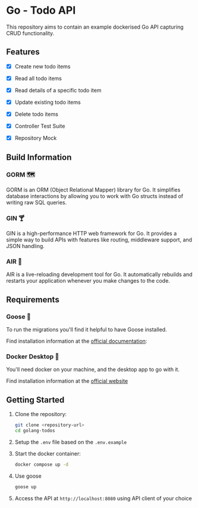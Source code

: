 # Go - Todo API

This repository aims to contain an example dockerised Go API capturing CRUD functionality.

## Features
- [X] Create new todo items
- [X] Read all todo items
- [X] Read details of a specific todo item
- [X] Update existing todo items
- [X] Delete todo items

- [X] Controller Test Suite
- [X] Repository Mock

## Build Information

### GORM 🗺️
GORM is an ORM (Object Relational Mapper) library for Go. It simplifies database interactions by allowing you to work with Go structs instead of writing raw SQL queries.

### GIN 🍸
GIN is a high-performance HTTP web framework for Go. It provides a simple way to build APIs with features like routing, middleware support, and JSON handling.

### AIR 💨
AIR is a live-reloading development tool for Go. It automatically rebuilds and restarts your application whenever you make changes to the code.

## Requirements

### Goose 🪿

To run the migrations you'll find it helpful to have Goose installed.

Find installation information at the [official documentation](https://pressly.github.io/goose/documentation/cli-commands/):

### Docker Desktop 🐳

You'll need docker on your machine, and the desktop app to go with it.

Find installation information at the [official website](https://www.docker.com/products/docker-desktop/)

## Getting Started
1. Clone the repository:
   ```bash
   git clone <repository-url>
   cd golang-todos
   ```

2. Setup the `.env` file based on the `.env.example`

3. Start the docker container:
   ```bash
   docker compose up -d
   ```

4. Use goose
   ```bash
   goose up
   ```

4. Access the API at `http://localhost:8080` using API client of your choice

